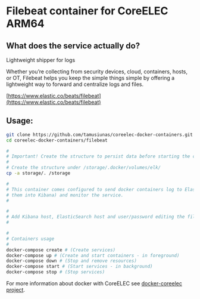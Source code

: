 # Filebeat container for CoreELEC ARM64

## What does the service actually do?

Lightweight shipper for logs

Whether you’re collecting from security devices, cloud, containers, hosts, or OT, Filebeat helps you keep the simple things simple by offering a lightweight way to forward and centralize logs and files.

[https://www.elastic.co/beats/filebeat](https://www.elastic.co/beats/filebeat)

## Usage:

```bash
git clone https://github.com/tamusiunas/coreelec-docker-containers.git
cd coreelec-docker-containers/filebeat

#
# Important! Create the structure to persist data before starting the containers.
#
# Create the structure under /storage/.docker/volumes/elk/
cp -a storage/. /storage

#
# This container comes configured to send docker containers log to ElasticSearch, setup dashboards (load 
# them into Kibana) and monitor the service.
#

#
# Add Kibana host, ElasticSearch host and user/password editing the file docker-compose.yml
#

#
# Containers usage
#
docker-compose create # (Create services)
docker-compose up # (Create and start containers - in foreground)
docker-compose down # (Stop and remove resources)
docker-compose start # (Start services - in background)
docker-compose stop # (Stop services)

```

For more information about docker with CoreELEC see [docker-coreelec project](https://github.com/tamusiunas/docker-coreelec).
